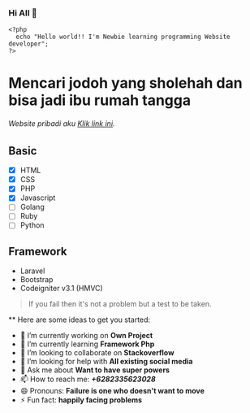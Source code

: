 ### Hi All 👋
```
<?php
  echo "Hello world!! I'm Newbie learning programming Website developer";
?>
```

# Mencari jodoh yang sholehah dan bisa jadi ibu rumah tangga
###### Website pribadi aku [Klik link ini](https://dafrinmaulana.xyz/).


## Basic
- [x] HTML
- [x] CSS
- [x] PHP
- [x] Javascript
- [ ] Golang
- [ ] Ruby
- [ ] Python

## Framework
- Laravel
- Bootstrap
- Codeigniter v3.1 (HMVC)


> If you fail then it's not a problem but a test to be taken.

**
Here are some ideas to get you started:

- 🔭 I’m currently working on **Own Project**
- 🌱 I’m currently learning **Framework Php**
- 👯 I’m looking to collaborate on **Stackoverflow**
- 🤔 I’m looking for help with **All existing social media**
- 💬 Ask me about **Want to have super powers**
- 📫 How to reach me: ***+6282335623028***
- 😄 Pronouns: **Failure is one who doesn't want to move**
- ⚡ Fun fact: **happily facing problems**

